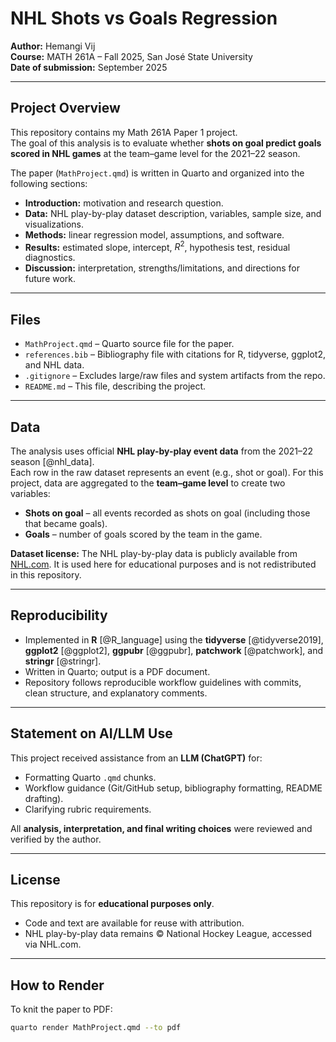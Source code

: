 # NHL Shots vs Goals Regression

**Author:** Hemangi Vij  
**Course:** MATH 261A – Fall 2025, San José State University  
**Date of submission:** September 2025  

---

## Project Overview
This repository contains my Math 261A Paper 1 project.  
The goal of this analysis is to evaluate whether **shots on goal predict goals scored in NHL games** at the team–game level for the 2021–22 season.  

The paper (`MathProject.qmd`) is written in Quarto and organized into the following sections:  
- **Introduction:** motivation and research question.  
- **Data:** NHL play-by-play dataset description, variables, sample size, and visualizations.  
- **Methods:** linear regression model, assumptions, and software.  
- **Results:** estimated slope, intercept, $R^2$, hypothesis test, residual diagnostics.  
- **Discussion:** interpretation, strengths/limitations, and directions for future work.  

---

## Files
- `MathProject.qmd` – Quarto source file for the paper.  
- `references.bib` – Bibliography file with citations for R, tidyverse, ggplot2, and NHL data.  
- `.gitignore` – Excludes large/raw files and system artifacts from the repo.  
- `README.md` – This file, describing the project.  

---

## Data
The analysis uses official **NHL play-by-play event data** from the 2021–22 season [@nhl_data].  
Each row in the raw dataset represents an event (e.g., shot or goal). For this project, data are aggregated to the **team–game level** to create two variables:  
- **Shots on goal** – all events recorded as shots on goal (including those that became goals).  
- **Goals** – number of goals scored by the team in the game.  

**Dataset license:** The NHL play-by-play data is publicly available from [NHL.com](https://www.nhl.com/stats/). It is used here for educational purposes and is not redistributed in this repository.  

---

## Reproducibility
- Implemented in **R** [@R_language] using the **tidyverse** [@tidyverse2019], **ggplot2** [@ggplot2], **ggpubr** [@ggpubr], **patchwork** [@patchwork], and **stringr** [@stringr].  
- Written in Quarto; output is a PDF document.  
- Repository follows reproducible workflow guidelines with commits, clean structure, and explanatory comments.  

---

## Statement on AI/LLM Use
This project received assistance from an **LLM (ChatGPT)** for:  
- Formatting Quarto `.qmd` chunks.  
- Workflow guidance (Git/GitHub setup, bibliography formatting, README drafting).  
- Clarifying rubric requirements.  

All **analysis, interpretation, and final writing choices** were reviewed and verified by the author.  

---

## License
This repository is for **educational purposes only**.  
- Code and text are available for reuse with attribution.  
- NHL play-by-play data remains © National Hockey League, accessed via NHL.com.  

---

## How to Render
To knit the paper to PDF:  
```bash
quarto render MathProject.qmd --to pdf
